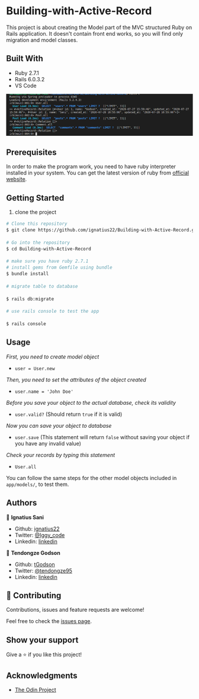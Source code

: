 # Building-with-Active-Record

This project is about creating the Model part of the MVC structured Ruby on Rails application. It doesn't contain front end works, so you will find only migration and model classes.

## Built With

- Ruby 2.7.1
- Rails 6.0.3.2
- VS Code

![screenshot](./app_screenshot.PNG)


## Prerequisites
In order to make the program work, you need to have ruby interpreter installed in your system. You can get the latest version of ruby from [official website](https://www.ruby-lang.org/en/downloads/).


## Getting Started 

1. clone the project

```bash
# Clone this repository
$ git clone https://github.com/ignatius22/Building-with-Active-Record.git

# Go into the repository
$ cd Building-with-Active-Record

# make sure you have ruby 2.7.1
# install gems from Gemfile using bundle
$ bundle install

# migrate table to database

$ rails db:migrate

# use rails console to test the app

$ rails console
```
## Usage

_First, you need to create model object_

- `user = User.new`

_Then, you need to set the attributes of the object created_

- `user.name = 'John Doe'`


_Before you save your object to the actual database, check its validity_

- `user.valid?` (Should return `true` if it is valid)

_Now you can save your object to database_

- `user.save` (This statement will return `false` without saving your object if you have any invalid value)

_Check your records by typing this statement_

- `User.all`

You can follow the same steps for the other model objects included in `app/models/`, to test them.

## Authors

👤 **Ignatius Sani**

- Github: [ignatius22](https://github.com/ignatius22)
- Twitter: [@Iggy_code](https://twitter.com/iggy_code)
- Linkedin: [linkedin](https://www.linkedin.com/in/ignatiussani)

👤 **Tendongze Godson**
- Github: [tGodson](https://github.com/tGodson)
- Twitter: [@tendongze95](https://twitter.com/tendongze95)
- Linkedin: [linkedin](https://www.linkedin.com/in/tendongzegodson)

## 🤝 Contributing

Contributions, issues and feature requests are welcome!

Feel free to check the <a href="https://github.com/ignatius22/Building-with-Active-Record" target="_blank">issues page</a>.

## Show your support

Give a ⭐️ if you like this project!

## Acknowledgments
 
- <a href="https://www.theodinproject.com/" target="_blank">The Odin Project</a>


